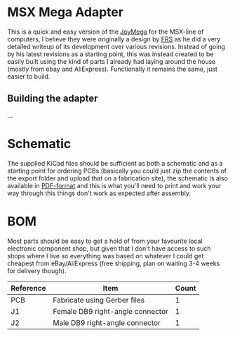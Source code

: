# MSX Mega Adapter
This is a quick and easy version of the [JoyMega](https://www.msx.org/wiki/JoyMega) for the MSX-line of computers, I believe they were originally a design by [FRS](http://frs.badcoffee.info/hardware/joymega-en.html) as he did a very detailed writeup of its development over various revisions. Instead of going by his latest revisions as a starting point, this was instead created to be easily built using the kind of parts I already had laying around the house (mostly from ebay and AliExpress). Functionally it remains the same, just easier to build.

## Building the adapter
...

# Schematic
The supplied KiCad files should be sufficient as both a schematic and as a  starting point for ordering PCBs (basically you could just zip the contents of the export folder and upload that on a fabrication site), the schematic is also available in [PDF-format](https://github.com/tebl/MSX-Mega-Adapter/blob/master/export/MSX%20Mega%20Adapter.pdf) and this is what you'll need to print and work your way through this things don't work as expected after assembly.

# BOM
Most parts should be easy to get a hold of from your favourite local electronic component shop, but given that I don't have access to such shops where I live so everything was based on whatever I could get cheapest from eBay/AliExpress (free shipping, plan on waiting 3-4 weeks for delivery though).

| Reference    | Item                                  | Count |
| ------------ | ------------------------------------- | ----- |
| PCB          | Fabricate using Gerber files          |     1 |
| J1           | Female DB9 right-angle connector      |     1 |
| J2           | Male DB9 right-angle connector        |     1 |
